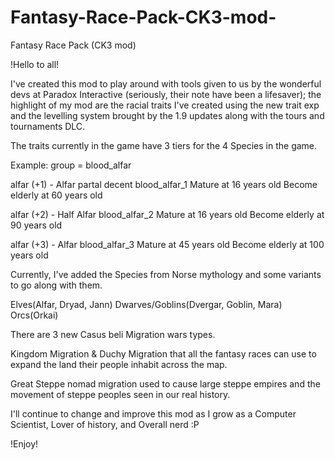 # Fantasy-Race-Pack-CK3-mod-
Fantasy Race Pack (CK3 mod)

!Hello to all!

I've created this mod to play around with tools given to us by the wonderful devs at Paradox Interactive (seriously, their note have been a lifesaver); the highlight of my mod are the racial traits I've created using the new trait exp and the levelling system brought by the 1.9 updates along with the tours and tournaments DLC. 



The traits currently in the game have 3 tiers for the 4 Species in the game.

Example:
group = blood_alfar

alfar (+1) - Alfar partal decent
blood_alfar_1 
Mature at 16 years old
Become elderly at 60 years old

alfar (+2) - Half Alfar 
blood_alfar_2 
Mature at 16 years old
Become elderly at 90 years old

alfar (+3) - Alfar 
blood_alfar_3
Mature at 45 years old
Become elderly at 100 years old



Currently, I've added the Species from Norse mythology and some variants to go along with them.

Elves(Alfar, Dryad, Jann)
Dwarves/Goblins(Dvergar, Goblin, Mara)
Orcs(Orkai)



There are 3 new Casus beli Migration wars types.

Kingdom Migration & Duchy Migration that all the fantasy races can use to expand the land their people inhabit across the map.

Great Steppe nomad migration used to cause large steppe empires and the movement of steppe peoples seen in our real history.

I'll continue to change and improve this mod as I grow as a Computer Scientist, Lover of history, and Overall nerd :P

!Enjoy!
